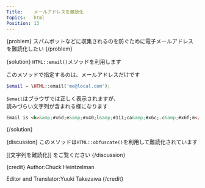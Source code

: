 ```yaml
---
Title:    メールアドレスを難読化
Topics:   html
Position: 13
---
```


{problem}
スパムボットなどに収集されるのを防ぐために電子メールアドレスを難読化したい
{/problem}

{solution}
`HTML::email()`メソッドを利用します

このメソッドで指定するのは、メールアドレスだけです

```php
$email = \HTML::email('me@local.com');
```

`$email`はブラウザでは正しく表示されますが、  
読みづらい文字列が含まれる様になります

```html
Email is <b>&amp;#x6d;e&amp;#x40;l&amp;#111;ca&amp;#x6c;.c&amp;#x6f;m</b>
```
{/solution}

{discussion}
このメソッドは`HTML::obfuscate()`を利用して難読化されています

[[文字列を難読化]] をご覧ください
{/discussion}

{credit}
Author:Chuck Heintzelman

Editor and Translator:Yuuki Takezawa
{/credit}
